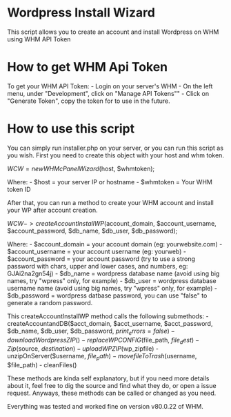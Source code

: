 # Wordpress Install Wizard
This script allows you to create an account and install Wordpress on WHM using WHM API Token

# How to get WHM Api Token
To get your WHM API Token:
    - Login on your server's WHM
    - On the left menu, under "Development", click on "Manage API Tokens""
    - Click on "Generate Token", copy the token for to use in the future.
    
# How to use this script
You can simply run installer.php on your server, or you can run this script as you wish.
First you need to create this object with your host and whm token.

$WCW = new WHMcPanelWizard($host, $whmtoken);

Where:
    - $host = your server IP or hostname
    - $whmtoken = Your WHM token ID
    
After that, you can run a method to create your WHM account and install your WP after account creation.

$WCW->createAccountInstallWP($account_domain, $account_username, $account_password, $db_name, $db_user, $db_password);

Where:
    - $account_domain = your account domain (eg: yourwebsite.com)
    - $account_username = your account username (eg: yourweb)
    - $account_password = your account password  (try to use a strong password with chars, upper and lower cases, and numbers, eg: GJAi2na2gn54j)
    - $db_name = wordpress database name (avoid using big names, try "wpress" only, for example)
    - $db_user = wordpress database username name (avoid using big names, try "wpress" only, for example)
    - $db_password = wordpress datbase password, you can use "false" to generate a random password.
    
This createAccountInstallWP method calls the following submethods:
    - createAccountandDB($acct_domain, $acct_username, $acct_password, $db_name, $db_user, $db_password, $print_errors=false)
    - downloadWordpressZIP()
    - replaceWPCONFIG($file_path, $file_dest)
    - Zip($source, $destination)
    - uploadWPZIP($wp_zipfile)
    - unzipOnServer($username, $file_path)
    - movefileToTrash($username, $file_path)
    - cleanFiles()
    
These methods are kinda self explanatory, but if you need more details about it, feel free to dig the source and find what they do, or open a issue request.
Anyways, these methods can be called or changed as you need.

Everything was tested and worked fine on version v80.0.22 of WHM.

